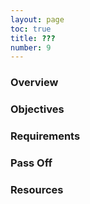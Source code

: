 ```yaml
---
layout: page
toc: true
title: ???
number: 9
---
```


### Overview


### Objectives


### Requirements


### Pass Off


### Resources

